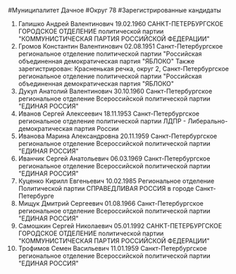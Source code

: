 #Муниципалитет
Дачное
#Округ
78
#Зарегистрированные кандидаты
1. Гапишко Андрей Валентинович 19.02.1960
САНКТ-ПЕТЕРБУРГСКОЕ ГОРОДСКОЕ ОТДЕЛЕНИЕ политической партии "КОММУНИСТИЧЕСКАЯ ПАРТИЯ РОССИЙСКОЙ ФЕДЕРАЦИИ"
2. Громов Константин Валентинович 02.08.1951
Санкт-Петербургское региональное отделение политической партии "Российская объединенная демократическая партия "ЯБЛОКО"
Также зарегистрирован: Красненькая речка, округ 2, Санкт-Петербургское региональное отделение политической партии "Российская объединенная демократическая партия "ЯБЛОКО"
3. Дукул Анатолий Валентинович 30.10.1960
Санкт-Петербургское региональное отделение Всероссийской политической партии "ЕДИНАЯ РОССИЯ"
4. Иванов Сергей Алексеевич 18.11.1953
Санкт-Петербургское региональное отделение политической партии ЛДПР - Либерально-демократическая партия России
5. Иванова Марина Александровна 20.11.1959
Санкт-Петербургское региональное отделение Всероссийской политической партии "ЕДИНАЯ РОССИЯ"
6. Иванчик Сергей Анатольевич 06.03.1969
Санкт-Петербургское региональное отделение Всероссийской политической партии "ЕДИНАЯ РОССИЯ"
7. Куценко Кирилл Евгеньевич 10.02.1985
Региональное отделение Политической партии СПРАВЕДЛИВАЯ РОССИЯ в городе Санкт-Петербурге
8. Мищук Дмитрий Сергеевич 01.08.1966
Санкт-Петербургское региональное отделение Всероссийской политической партии "ЕДИНАЯ РОССИЯ"
9. Самошкин Сергей Николаевич 05.01.1992
САНКТ-ПЕТЕРБУРГСКОЕ ГОРОДСКОЕ ОТДЕЛЕНИЕ политической партии "КОММУНИСТИЧЕСКАЯ ПАРТИЯ РОССИЙСКОЙ ФЕДЕРАЦИИ"
10. Трофимов Семен Васильевич 11.01.1959
Санкт-Петербургское региональное отделение Всероссийской политической партии "ЕДИНАЯ РОССИЯ"
